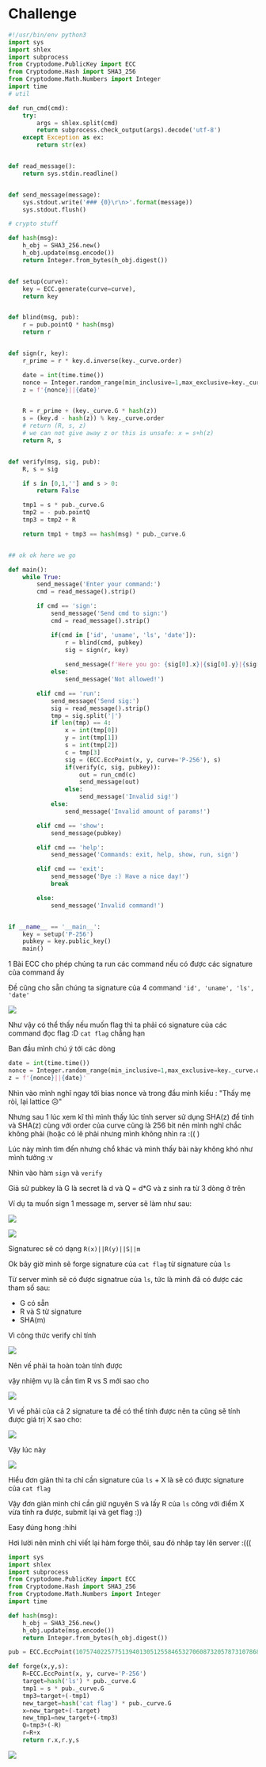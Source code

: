 # Challenge

``` py
#!/usr/bin/env python3
import sys
import shlex
import subprocess
from Cryptodome.PublicKey import ECC
from Cryptodome.Hash import SHA3_256
from Cryptodome.Math.Numbers import Integer
import time 
# util

def run_cmd(cmd):
    try:
        args = shlex.split(cmd)
        return subprocess.check_output(args).decode('utf-8')
    except Exception as ex:
        return str(ex)


def read_message():
    return sys.stdin.readline()


def send_message(message):
    sys.stdout.write('### {0}\r\n>'.format(message))
    sys.stdout.flush()

# crypto stuff

def hash(msg):
    h_obj = SHA3_256.new()
    h_obj.update(msg.encode())
    return Integer.from_bytes(h_obj.digest())


def setup(curve):
    key = ECC.generate(curve=curve),
    return key


def blind(msg, pub):
    r = pub.pointQ * hash(msg)
    return r


def sign(r, key):
    r_prime = r * key.d.inverse(key._curve.order)

    date = int(time.time())
    nonce = Integer.random_range(min_inclusive=1,max_exclusive=key._curve.order)
    z = f'{nonce}||{date}'


    R = r_prime + (key._curve.G * hash(z))
    s = (key.d - hash(z)) % key._curve.order
    # return (R, s, z)
    # we can not give away z or this is unsafe: x = s+h(z)
    return R, s


def verify(msg, sig, pub):
    R, s = sig

    if s in [0,1,''] and s > 0:
        return False

    tmp1 = s * pub._curve.G
    tmp2 = - pub.pointQ 
    tmp3 = tmp2 + R

    return tmp1 + tmp3 == hash(msg) * pub._curve.G


## ok ok here we go

def main():
    while True:
        send_message('Enter your command:')
        cmd = read_message().strip()

        if cmd == 'sign':
            send_message('Send cmd to sign:')
            cmd = read_message().strip()

            if(cmd in ['id', 'uname', 'ls', 'date']):
                r = blind(cmd, pubkey)
                sig = sign(r, key)
                
                send_message(f'Here you go: {sig[0].x}|{sig[0].y}|{sig[1]}|{cmd}')
            else:
                send_message('Not allowed!')

        elif cmd == 'run':
            send_message('Send sig:')
            sig = read_message().strip()
            tmp = sig.split('|')
            if len(tmp) == 4:
                x = int(tmp[0])
                y = int(tmp[1])
                s = int(tmp[2])
                c = tmp[3]
                sig = (ECC.EccPoint(x, y, curve='P-256'), s)
                if(verify(c, sig, pubkey)):
                    out = run_cmd(c)
                    send_message(out)
                else:
                    send_message('Invalid sig!')
            else:
                send_message('Invalid amount of params!')

        elif cmd == 'show':
            send_message(pubkey)

        elif cmd == 'help':
            send_message('Commands: exit, help, show, run, sign')

        elif cmd == 'exit':
            send_message('Bye :) Have a nice day!')
            break

        else:
            send_message('Invalid command!')


if __name__ == '__main__':
    key = setup('P-256')
    pubkey = key.public_key()
    main()
```

1 Bài ECC cho phép chúng ta run các command nếu có được các signature của command ấy

Đề cũng cho sẵn chúng ta signature của 4 command  ```'id', 'uname', 'ls', 'date'```


![](https://github.com/lttn1204/CTF/blob/main/2021/Hack.lu/image/p7.png)

Như vậy có thể thấy nếu muốn flag thì ta phải có signature của các command đọc flag :D ```cat flag``` chẳng hạn

Ban đầu mình chú ý tới các dòng
```py
date = int(time.time())
nonce = Integer.random_range(min_inclusive=1,max_exclusive=key._curve.order)
z = f'{nonce}||{date}'
```
Nhìn vào mình nghĩ ngay tới bias nonce và trong đầu mình kiểu : "Thấy mẹ ròi, lại lattice 😥"

Nhưng sau 1 lúc xem kĩ thì mình thấy lúc tính server sử dụng SHA(z) để tính và SHA(z) cùng với order của curve cũng là 256 bit nên mình nghĩ chắc không phải (hoặc có lẽ phải nhưng mình không nhìn ra :((  )

Lúc này mình tìm đến nhưng chổ khác và mình thấy bài này không khó như mình tưởng :v


Nhìn vào hàm ```sign``` và ```verify```

Giả sử pubkey là G là secret là d và Q = d\*G và z sinh ra từ 3 dòng ở trên

Ví dụ ta muốn sign 1 message m, server sẽ làm như sau:

![](https://github.com/lttn1204/CTF/blob/main/2021/Hack.lu/image/p5.png)

![](https://github.com/lttn1204/CTF/blob/main/2021/Hack.lu/image/p6.png)

Signaturec sẽ có dạng ```R(x)||R(y)||S||m```

Ok bây giờ mình sẽ forge signature của  ```cat flag``` từ signature của ```ls```

Từ server mình sẽ  có được signatrue của ```ls```, tức là mình đã có được các tham số sau:
* G có sẵn
* R và S từ signature
* SHA(m)

Vì công thức verify chỉ tính 

![](https://github.com/lttn1204/CTF/blob/main/2021/Hack.lu/image/p9.png)
 
Nên vế phải ta hoàn toàn tính được

vậy nhiệm vụ là cần tìm R vs S mới sao cho

![](https://github.com/lttn1204/CTF/blob/main/2021/Hack.lu/image/p10.png)

Vì vế phải của cả 2 signature ta đề có thể tính được nên ta cũng sẽ tính được giá trị X sao cho: 


![](https://github.com/lttn1204/CTF/blob/main/2021/Hack.lu/image/p11.png)

Vậy lúc này 

![](https://github.com/lttn1204/CTF/blob/main/2021/Hack.lu/image/p12.png)


Hiểu đơn giản thì ta chỉ cần signature của ```ls``` + X là sẽ có được signature của ```cat flag```

Vậy đơn giản mình chỉ cần giữ nguyên S và lấy R của ```ls``` công với điểm X vừa tính ra được, submit lại và get flag :))

Easy đúng hong :hihi
 
Hơi lười nên mình chỉ viết lại hàm forge thôi, sau đó nhâp tay lên server :(((

``` py
import sys
import shlex
import subprocess
from Cryptodome.PublicKey import ECC
from Cryptodome.Hash import SHA3_256
from Cryptodome.Math.Numbers import Integer
import time 

def hash(msg):
    h_obj = SHA3_256.new()
    h_obj.update(msg.encode())
    return Integer.from_bytes(h_obj.digest())

pub = ECC.EccPoint(107574022577513940130512558465327060873205787310786847006619945778082812216463, 15916275444594839428821372321428173508356064540350757394782660883693060315776,curve='P-256')

def forge(x,y,s):
	R=ECC.EccPoint(x, y, curve='P-256')
	target=hash('ls') * pub._curve.G
	tmp1 = s * pub._curve.G
	tmp3=target+(-tmp1)
	new_target=hash('cat flag') * pub._curve.G
	x=new_target+(-target)
	new_tmp1=new_target+(-tmp3)
	Q=tmp3+(-R)
	r=R+x
	return r.x,r.y,s
```
![](https://github.com/lttn1204/CTF/blob/main/2021/Hack.lu/image/p13.png)






